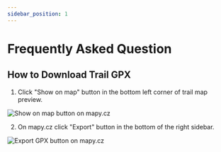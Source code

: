 ```yaml
---
sidebar_position: 1
---
```


# Frequently Asked Question

## How to Download Trail GPX

1) Click "Show on map" button in the bottom left corner of trail map preview.

![Show on map button on mapy.cz](/img/mapy-cz-show-on-map-button.png)

2) On mapy.cz click "Export" button in the bottom of the right sidebar.

![Export GPX button on mapy.cz](/img/mapy-cz-export-button.png)
